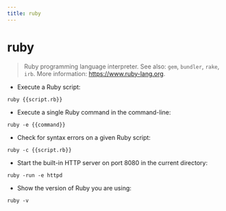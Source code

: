 ```yaml
---
title: ruby
---
```

# ruby

> Ruby programming language interpreter.
> See also: `gem`, `bundler`, `rake`, `irb`.
> More information: <https://www.ruby-lang.org>.

- Execute a Ruby script:

`ruby {{script.rb}}`

- Execute a single Ruby command in the command-line:

`ruby -e {{command}}`

- Check for syntax errors on a given Ruby script:

`ruby -c {{script.rb}}`

- Start the built-in HTTP server on port 8080 in the current directory:

`ruby -run -e httpd`

- Show the version of Ruby you are using:

`ruby -v`
